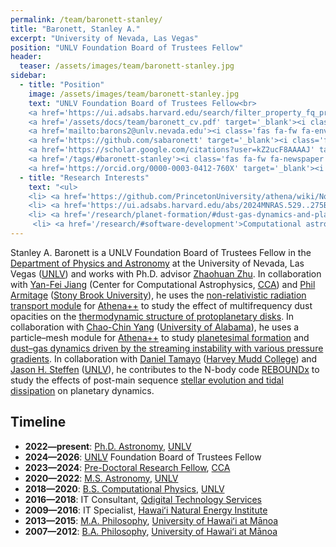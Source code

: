 ```yaml
---
permalink: /team/baronett-stanley/
title: "Baronett, Stanley A."
excerpt: "University of Nevada, Las Vegas"
position: "UNLV Foundation Board of Trustees Fellow"
header:
  teaser: /assets/images/team/baronett-stanley.jpg
sidebar:
  - title: "Position"
    image: /assets/images/team/baronett-stanley.jpg
    text: "UNLV Foundation Board of Trustees Fellow<br>
    <a href='https://ui.adsabs.harvard.edu/search/filter_property_fq_property=AND&filter_property_fq_property=property%3A%22refereed%22&fq=%7B!type%3Daqp%20v%3D%24fq_database%7D&fq=%7B!type%3Daqp%20v%3D%24fq_property%7D&fq_database=(database%3Aastronomy%20OR%20database%3Aphysics)&fq_property=(property%3A%22refereed%22)&q=%20author%3A%22Baronett%2C%20S%22&sort=date%20desc%2C%20bibcode%20desc&p_=0' target='_blank'><i class='fas fa-fw fa-search'></i>ADS</a><br>
    <a href='/assets/docs/team/baronett_cv.pdf' target='_blank'><i class='fa-solid fa-file-pdf'></i>CV</a><br>
    <a href='mailto:barons2@unlv.nevada.edu'><i class='fas fa-fw fa-envelope'></i>Email</a><br>
    <a href='https://github.com/sabaronett' target='_blank'><i class='fab fa-fw fa-github'></i>GitHub</a><br>
    <a href='https://scholar.google.com/citations?user=kZ2ucF8AAAAJ' target='_blank'><i class='fas fa-fw fa-user-graduate'></i>Google Scholar</a><br>
    <a href='/tags/#baronett-stanley'><i class='fas fa-fw fa-newspaper'></i>News</a><br>
    <a href='https://orcid.org/0000-0003-0412-760X' target='_blank'><i class='fab fa-fw fa-orcid'></i>ORCiD</a>"
  - title: "Research Interests"
    text: "<ul>
    <li> <a href='https://github.com/PrincetonUniversity/athena/wiki/Non-relativistic-Radiation-Transport' target='_blank'>Radiation hydrodynamics</a>
    <li> <a href='https://ui.adsabs.harvard.edu/abs/2024MNRAS.529..275B/abstract' target='_blank'>Streaming instability</a>
    <li> <a href='/research/planet-formation/#dust-gas-dynamics-and-planetesimal-formation'>Planetesimal formation</a>
     <li> <a href='/research/#software-development'>Computational astrophysics</a>"
---
```

Stanley A. Baronett is a UNLV Foundation Board of Trustees Fellow in the <a href='https://www.physics.unlv.edu/' target='_blank'>Department of Physics and Astronomy</a> at the University of Nevada, Las Vegas (<a href='https://www.unlv.edu/' target='_blank'>UNLV</a>) and works with Ph.D. advisor <a href='https://www.physics.unlv.edu/~zhzhu/Home.html' target='_blank'>Zhaohuan Zhu</a>.
In collaboration with <a href='https://www.simonsfoundation.org/people/yan-fei-jiang/' target='_blank'>Yan-Fei Jiang</a> (Center for Computational Astrophysics, <a href='https://www.simonsfoundation.org/flatiron/center-for-computational-astrophysics/' target='_blank'>CCA</a>) and <a href='https://www.simonsfoundation.org/people/phil-armitage/' target='_blank'>Phil Armitage</a> (<a href='https://www.astro.sunysb.edu/' target='_blank'>Stony Brook University</a>), he uses the <a href='https://github.com/PrincetonUniversity/athena/wiki/Non-relativistic-Radiation-Transport' target='_blank'>non-relativistic radiation transport module</a> for [Athena++](/research/#software-development) to study the effect of multifrequency dust opacities on the [thermodynamic structure of protoplanetary disks](/research/protoplanetary-disks/#accretion-and-structure).
In collaboration with <a href='https://physics.ua.edu/people/chao-chin-yang/' target='_blank'>Chao-Chin Yang</a> (<a href='https://physics.ua.edu/' target='_blank'>University of Alabama</a>), he uses a particle–mesh module for [Athena++](/research/#software-development) to study [planetesimal formation](/research/planet-formation/#dust-gas-dynamics-and-planetesimal-formation) and <a href='https://ui.adsabs.harvard.edu/abs/2024MNRAS.529..275B/abstract' target='_blank'>dust–gas dynamics driven by the streaming instability with various pressure gradients</a>.
In collaboration with <a href='https://www.hmc.edu/physics/faculty-staff/tamayo/' target='_blank'>Daniel Tamayo</a> (<a href='https://www.hmc.edu/physics/' target='_blank'>Harvey Mudd College</a>) and <a href='https://www.jasonhsteffen.com/' target='_blank'>Jason H. Steffen</a> (<a href='https://www.unlv.edu/' target='_blank'>UNLV</a>), he contributes to the N-body code <a href='https://reboundx.readthedocs.io/' target='_blank'>REBOUNDx</a> to study the effects of post-main sequence <a href='https://ui.adsabs.harvard.edu/abs/2022MNRAS.510.6001B/abstract' target='_blank'>stellar evolution and tidal dissipation</a> on planetary dynamics.


## Timeline
- __2022—present__: <a href='https://www.unlv.edu/degree/phd-astronomy' target='_blank'>Ph.D. Astronomy</a>, <a href='https://www.unlv.edu/' target='_blank'>UNLV</a>
- __2024—2026__: <a href='https://www.unlv.edu/' target='_blank'>UNLV</a> Foundation Board of Trustees Fellow
- __2023—2024__: <a href='https://www.simonsfoundation.org/flatiron-institute-center-for-computational-astrophysics-pre-doctoral-program' target='_blank'>Pre-Doctoral Research Fellow</a>, <a href='https://www.simonsfoundation.org/flatiron/center-for-computational-astrophysics/' target='_blank'>CCA</a>
- __2020—2022__: <a href='https://www.unlv.edu/degree/ms-astronomy' target='_blank'>M.S. Astronomy</a>, <a href='https://www.unlv.edu/' target='_blank'>UNLV</a>
- __2018—2020__: <a href='https://www.unlv.edu/degree/bs-physics' target='_blank'>B.S. Computational Physics</a>, <a href='https://www.unlv.edu/' target='_blank'>UNLV</a>
- __2016—2018__: IT Consultant, <a href='https://www.qdigital.com/' target='_blank'>Qdigital Technology Services</a>
- __2009—2016__: IT Specialist, <a href='https://www.hnei.hawaii.edu/' target='_blank'>Hawaiʻi Natural Energy Institute</a>
- __2013—2015__: <a href='https://hawaii.edu/phil/graduate/ma-requirements/' target='_blank'>M.A. Philosophy</a>, <a href='https://manoa.hawaii.edu/' target='_blank'>University of Hawaiʻi at Mānoa</a>
- __2007—2012__: <a href='https://hawaii.edu/phil/undergraduate/major-requirements/' target='_blank'>B.A. Philosophy</a>, <a href='https://manoa.hawaii.edu/' target='_blank'>University of Hawaiʻi at Mānoa</a>
